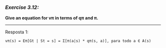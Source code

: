 ### *Exercise 3.12:*

**Give an equation for vπ in terms of qπ and π.**

---
Resposta 1:

```
vπ(s) = Eπ[Gt | St = s] = Σ[π(a|s) * qπ(s, a)], para todo a ∈ A(s)
```
